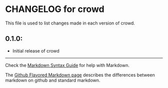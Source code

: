 # CHANGELOG for crowd

This file is used to list changes made in each version of crowd.

## 0.1.0:

* Initial release of crowd

- - - 
Check the [Markdown Syntax Guide](http://daringfireball.net/projects/markdown/syntax) for help with Markdown.

The [Github Flavored Markdown page](http://github.github.com/github-flavored-markdown/) describes the differences between markdown on github and standard markdown.
